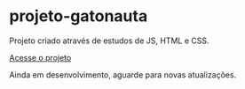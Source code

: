 # projeto-gatonauta
 Projeto criado através de estudos de JS, HTML e CSS.

 <a href="https://rebecaklopes.github.io/projeto-gatonauta/.">Acesse o projeto</a>
 
  Ainda em desenvolvimento, aguarde para novas atualizações.
